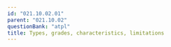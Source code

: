 ```yaml
---
id: "021.10.02.01"
parent: "021.10.02"
questionBank: "atpl"
title: Types, grades, characteristics, limitations
---
```


